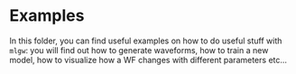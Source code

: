 # Examples

In this folder, you can find useful examples on how to do useful stuff with ``mlgw``: you will find out how to generate waveforms, how to train a new model, how to visualize how a WF changes with different parameters etc...
